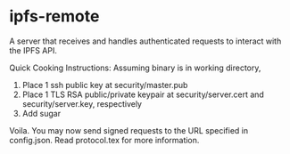 # ipfs-remote
A server that receives and handles authenticated requests to interact with the IPFS API.


Quick Cooking Instructions:
Assuming binary is in working directory,
1. Place 1 ssh public key at security/master.pub
2. Place 1 TLS RSA public/private keypair at security/server.cert and security/server.key, respectively
3. Add sugar

Voila. You may now send signed requests to the URL specified in config.json.
Read protocol.tex for more information.
